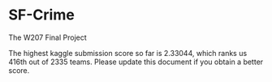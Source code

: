 # SF-Crime
The W207 Final Project

The highest kaggle submission score so far is 2.33044, which ranks us 416th out of 2335 teams.
Please update this document if you obtain a better score.
